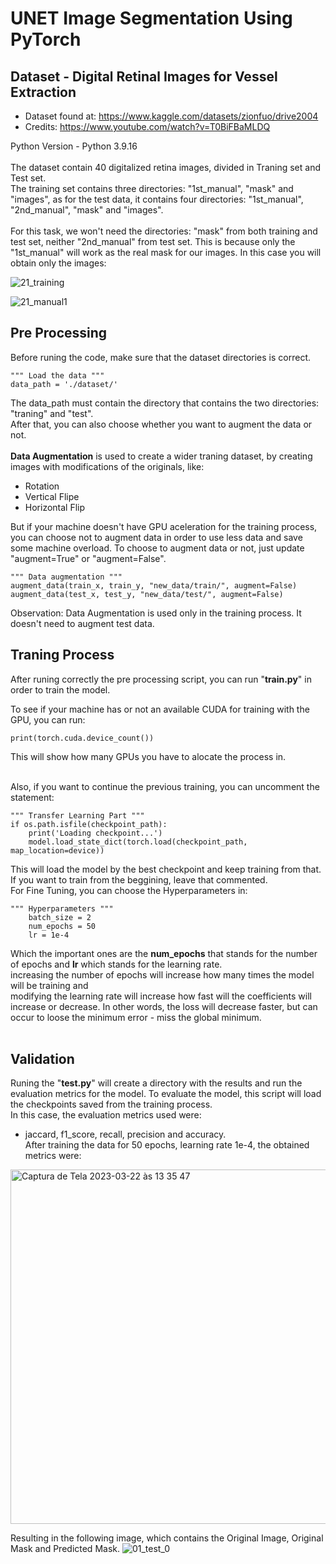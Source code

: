 # UNET Image Segmentation Using PyTorch
## Dataset - Digital Retinal Images for Vessel Extraction
- Dataset found at: https://www.kaggle.com/datasets/zionfuo/drive2004
- Credits: https://www.youtube.com/watch?v=T0BiFBaMLDQ <br />

Python Version - Python 3.9.16
<br />
<br />
The dataset contain 40 digitalized retina images, divided in Traning set and Test set. <br />
The training set contains three directories: "1st_manual", "mask" and "images", as for the test data, it contains four directories: "1st_manual", "2nd_manual", "mask" and "images". <br />
<br />
For this task, we won't need the directories: "mask" from both training and test set, neither "2nd_manual" from test set. This is because only the "1st_manual" will work as the real mask for our images. In this case you will obtain only the images:

![21_training](https://user-images.githubusercontent.com/33949962/226976601-df3d8538-a4f1-4958-adf4-e7d34392b850.png)

![21_manual1](https://user-images.githubusercontent.com/33949962/226976350-6c2fc164-8faa-4c3b-82bb-8a47827bc41e.gif)


## Pre Processing

Before runing the code, make sure that the dataset directories is correct.
```
""" Load the data """
data_path = './dataset/'
```
The data_path must contain the directory that contains the two directories: "traning" and "test". <br />
After that, you can also choose whether you want to augment the data or not. <br /> <br />
**Data Augmentation** is used to create a wider traning dataset, by creating images with modifications of the originals, like:
- Rotation
- Vertical Flipe 
- Horizontal Flip

But if your machine doesn't have GPU aceleration for the training process, you can choose not to augment data in order to use less data and save some machine overload. To choose to augment data or not, just update "augment=True" or "augment=False".
```
""" Data augmentation """
augment_data(train_x, train_y, "new_data/train/", augment=False)
augment_data(test_x, test_y, "new_data/test/", augment=False)
```

Observation: Data Augmentation is used only in the training process. It doesn't need to augment test data.

## Traning Process
After runing correctly the pre processing script, you can run "**train.py**" in order to train the model.

To see if your machine has or not an available CUDA for training with the GPU, you can run:
```
print(torch.cuda.device_count())
```
This will show how many GPUs you have to alocate the process in. <br /> <br />

Also, if you want to continue the previous training, you can uncomment the statement:
```
""" Transfer Learning Part """
if os.path.isfile(checkpoint_path):
    print('Loading checkpoint...')
    model.load_state_dict(torch.load(checkpoint_path, map_location=device))
```
This will load the model by the best checkpoint and keep training from that. If you want to train from the beggining, leave that commented. <br />
For Fine Tuning, you can choose the Hyperparameters in:
```
""" Hyperparameters """
    batch_size = 2
    num_epochs = 50
    lr = 1e-4
```
Which the important ones are the **num_epochs** that stands for the number of epochs and **lr** which stands for the learning rate. <br />
increasing the number of epochs will increase how many times the model will be training and <br />
modifying the learning rate will increase how fast will the coefficients will increase or decrease. In other words, the loss will decrease faster, but can occur to loose the minimum error - miss the global minimum. <br /> <br />

## Validation
Runing the "**test.py**" will create a directory with the results and run the evaluation metrics for the model. To evaluate the model, this script will load the checkpoints saved from the training process. <br />
In this case, the evaluation metrics used were: <br />
-   jaccard, f1_score, recall, precision and accuracy. <br />
After training the data for 50 epochs, learning rate 1e-4, the obtained metrics were:

<img width="567" alt="Captura de Tela 2023-03-22 às 13 35 47" src="https://user-images.githubusercontent.com/33949962/226974864-8f694fb6-f43f-4714-bd76-b28ea4f7e2d9.png">

Resulting in the following image, which contains the Original Image, Original Mask and Predicted Mask.
![01_test_0](https://user-images.githubusercontent.com/33949962/226976110-bf39b330-e67d-4327-9e67-37b7784dfa54.png)

